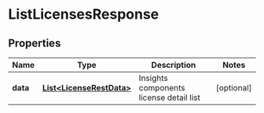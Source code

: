 
# ListLicensesResponse

## Properties
Name | Type | Description | Notes
------------ | ------------- | ------------- | -------------
**data** | [**List&lt;LicenseRestData&gt;**](LicenseRestData.md) | Insights components license detail list |  [optional]



